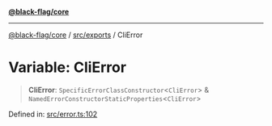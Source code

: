 [**@black-flag/core**](../../../README.md)

***

[@black-flag/core](../../../README.md) / [src/exports](../README.md) / CliError

# Variable: CliError

> **CliError**: `SpecificErrorClassConstructor`\<`CliError`\> & `NamedErrorConstructorStaticProperties`\<`CliError`\>

Defined in: [src/error.ts:102](https://github.com/Xunnamius/black-flag/blob/54f69b5502007e20a8937998cea6e285d5db6d7c/src/error.ts#L102)
